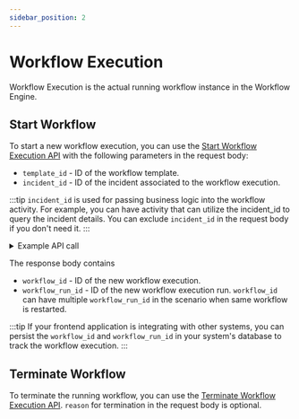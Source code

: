 ```yaml
---
sidebar_position: 2
---
```

# Workflow Execution

Workflow Execution is the actual running workflow instance in the Workflow Engine.

## Start Workflow

To start a new workflow execution, you can use the 
[Start Workflow Execution API](../../Workflow%20API/8-start-workflow-execution.api.mdx) with the following parameters in 
the request body:

- `template_id` - ID of the workflow template.
- `incident_id` - ID of the incident associated to the workflow execution. 

:::tip
`incident_id` is used for passing business logic into the workflow activity. For example, you can have activity that can
utilize the incident_id to query the incident details. You can exclude `incident_id` in the request body if you 
don't need it.
:::

<details>
<summary>Example API call</summary>
<div>
<p><strong>Request Body</strong></p>

```json
{
    "template_id": "ad4cdeaf-585d-41b7-9858-eda092df4478",
    "incident_id": "123e4567-e89b-12d3-a456-426655440000"
}
```

</div><div>
<p><strong>Response Body</strong></p>

```json
{
    "workflow_id": "c9670b54-3cc4-48e6-a6f8-283786d23d6e",
    "workflow_run_id": "65e9ec0c-5a0f-41d3-9d52-26ffee91c6fd"
}
```

</div>
</details>

The response body contains

- `workflow_id` - ID of the new workflow execution.
- `workflow_run_id` - ID of the new workflow execution run. `workflow_id` can have multiple `workflow_run_id` in the 
  scenario when same workflow is restarted.

:::tip
If your frontend application is integrating with other systems, you can persist the `workflow_id` and `workflow_run_id` 
in your system's database to track the workflow execution.
:::


## Terminate Workflow

To terminate the running workflow, you can use the 
[Terminate Workflow Execution API](../../Workflow%20API/11-terminate-workflow-execution.api.mdx). `reason` for 
termination in the request body is optional.


